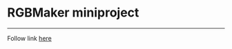 # RGBMaker miniproject
----

Follow link [here](https://colab.research.google.com/drive/1rKnpGRNIs6JFchGgdPbtZkMvXq3yZfai#scrollTo=1bIjFhRtnJtj)
